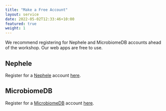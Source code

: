 ```yaml
---
title: "Make a Free Account"
layout: service
date: 2022-05-02T12:33:46+10:00
featured: true
weight: 1
---
```


We recommend registering for Nephele and MicrobiomeDB accounts ahead of the workshop.  Our web apps are free to use.



## Nephele

Register for a [Nephele](https://nephele.niaid.nih.gov/index) account [here](https://nephele.niaid.nih.gov/register).



## MicrobiomeDB

Register for a [MicrobiomeDB](https://microbiomedb.org/mbio/app/) account [here](https://microbiomedb.org/mbio/app/user/registration).

